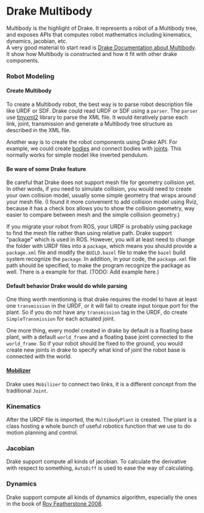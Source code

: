 # Drake Multibody

Multibody is the highlight of Drake. It represents a robot of a Multibody tree, and exposes APIs that computes robot mathematics including kinematics, dynamics, jacobian, etc.  
A very good material to start read is [Drake Documentation about Multibody](https://drake.mit.edu/doxygen_cxx/classdrake_1_1multibody_1_1_multibody_plant.html#details). It show how Multibody is constructed and how it fit with other drake components.

### Robot Modeling

#### Create Multibody

To create a Multibody robot, the best way is to parse robot description file like URDF or SDF. Drake could read URDF or SDF using a `parser`. The `parser` use [tinyxml2](https://github.com/leethomason/tinyxml2) library to parse the XML file. It would iteratively parse each link, joint, transmission and generate a Multibody tree structure as described in the XML file.

Another way is to create the robot components using Drake API. For example, we could create [bodies](https://drake.mit.edu/doxygen_cxx/classdrake_1_1multibody_1_1_body.html) and connect bodies with [joints](https://drake.mit.edu/doxygen_cxx/classdrake_1_1multibody_1_1_joint.html). This normally works for simple model like inverted pendulum.

#### Be ware of some Drake feature

Be careful that Drake does not support mesh file for geometry collision yet. In other words, if you need to simulate collision, you would need to create your own collision model, usually some simple geometry that wraps around your mesh file. \(I found it more convenient to add collision model using Rviz, because it has a check box allows you to show the collision geometry, way easier to compare between mesh and the simple collision geometry.\)

If you migrate your robot from ROS, your URDF is probably using package to find the mesh file rather than using relative path. Drake support "package" which is used in ROS. However, you will at least need to change the folder with URDF files into a `package`, which means you should provide a `package.xml` file and modify the `BUILD.bazel` file to make the `bazel` build system recognize the `package`. In addition, in your code, the `package.xml` file path should be specified, to make the program recognize the package as well. There is a example for that. \(TODO: Add example here.\)

#### Default behavior Drake would do while parsing

One thing worth mentioning is that drake requires the model to have at least one `transmission` in the URDF, or it will fail to create input torque port for the plant. So if you do not have any `transmission` tag in the URDF, do create `SimpleTransmission` for each actuated joint.

One more thing, every model created in drake by default is a floating base plant, with a default `world_frame` and a floating base joint connected to the `world_frame`. So if your robot should be fixed to the ground, you would create new joints in drake to specify what kind of joint the robot base is connected with the world.

#### [Mobilizer](https://drake.mit.edu/doxygen_cxx/classdrake_1_1multibody_1_1internal_1_1_mobilizer.html)

Drake uses `Mobilizer` to connect two links, it is a different concept from the traditional `Joint`.

### Kinematics

After the URDF file is imported, the `MultibodyPlant` is created. The plant is a class hosting a whole bunch of useful robotics function that we use to do motion planning and control.

### Jacobian

Drake support compute all kinds of jacobian. To calculate the derivative with respect to something, `AutoDiff` is used to ease the way of calculating.

### Dynamics

Drake support compute all kinds of dynamics algorithm, especially the ones in the book of [Roy Featherstone 2008](https://link.springer.com/book/10.1007/978-1-4899-7560-7).  


